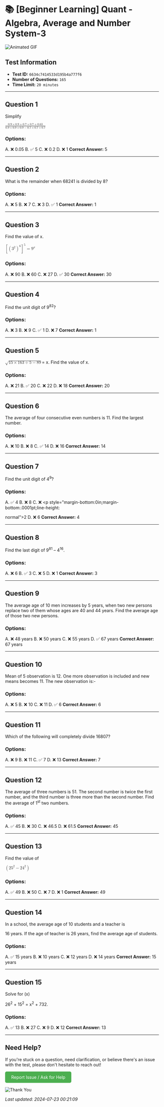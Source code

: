 # 📚 [Beginner Learning] Quant - Algebra, Average and Number System-3

![Animated GIF](https://media.giphy.com/media/l0HlNaQ6gWfllcjDO/giphy.gif)

## Test Information

- **Test ID:** `6634c7414533d195b4a777f6`
- **Number of Questions:** `165`
- **Time Limit:** `20 minutes`

---

## Question 1
Simplify 
<!-- MathType@Translator@5@5@MathML2 (DataObject).tdl@MathML 2.0 (DataObject)@ --><math xmlns="http://www.w3.org/1998/Math/MathML"><mrow><mfrac><mrow><mn>0.9</mn><mo>×</mo><mn>0.9</mn><mo>+</mo><mn>0.7</mn><mo>×</mo><mn>0.7</mn><mo>+</mo><mn>0.63</mn></mrow><mrow><mn>0.9</mn><mo>×</mo><mn>0.9</mn><mo>×</mo><mn>0.9</mn><mo>−</mo><mn>0.7</mn><mo>×</mo><mn>0.7</mn><mo>×</mo><mn>0.7</mn></mrow></mfrac></mrow></math><!-- MathType@End@5@5@ -->

### Options:

A. ❌ 0.05
B. ✅ 5
C. ❌ 0.2
D. ❌ 1
**Correct Answer:** 5

---

## Question 2
What is the remainder when 68241 is divided by 8?

### Options:

A. ❌ 5
B. ❌ 7
C. ❌ 3
D. ✅ 1
**Correct Answer:** 1

---

## Question 3
Find the value of x.
<!-- MathType@Translator@5@5@MathML2 (DataObject).tdl@MathML 2.0 (DataObject)@ --><math xmlns="http://www.w3.org/1998/Math/MathML"><mrow><msup><mrow><mrow><mo>[</mo><mrow><msup><mrow><mrow><mo>(</mo><mrow><msup><mn>3</mn><mn>2</mn></msup></mrow><mo>)</mo></mrow></mrow><mn>6</mn></msup></mrow><mo>]</mo></mrow></mrow><mn>5</mn></msup><mo>=</mo><msup><mn>9</mn><mi>x</mi></msup></mrow></math><!-- MathType@End@5@5@ -->

### Options:

A. ❌ 90
B. ❌ 60
C. ❌ 27
D. ✅ 30
**Correct Answer:** 30

---

## Question 4
Find the unit digit of 9<sup>82</sup>?

### Options:

A. ❌ 3
B. ❌ 9
C. ✅ 1
D. ❌ 7
**Correct Answer:** 1

---

## Question 5
<!-- MathType@Translator@5@5@MathML2 (DataObject).tdl@MathML 2.0 (DataObject)@ --><math xmlns="http://www.w3.org/1998/Math/MathML"><mrow><msqrt><mrow><mn>15</mn><mo>×</mo><mn>163</mn><mo>÷</mo><mn>5</mn><mo>−</mo><mn>89</mn></mrow></msqrt></mrow></math><!-- MathType@End@5@5@ -->= x. Find the value of x.

### Options:

A. ❌ 21
B. ✅ 20
C. ❌ 22
D. ❌ 18
**Correct Answer:** 20

---

## Question 6
The average of four consecutive even numbers is 11. Find the largest number.

### Options:

A. ❌ 10
B. ❌ 8
C. ✅ 14
D. ❌ 16
**Correct Answer:** 14

---

## Question 7
Find the unit digit of 4<sup>9</sup>?

### Options:

A. ✅ 4
B. ❌ 8
C. ❌ <p style="margin-bottom:0in;margin-bottom:.0001pt;line-height:
normal">2
D. ❌ 6
**Correct Answer:** 4

---

## Question 8
Find the last digit of 9<sup>81</sup> – 4<sup>16</sup>.

### Options:

A. ❌ 6
B. ✅ 3
C. ❌ 5
D. ❌ 1
**Correct Answer:** 3

---

## Question 9
The average age of 10 men increases by 5 years, when two new persons replace two of them whose ages are 40 and 44 years. Find the average age of those two new persons.

### Options:

A. ❌ 48 years
B. ❌ 50 years
C. ❌ 55 years
D. ✅ 67 years
**Correct Answer:** 67 years

---

## Question 10
Mean of 5 observation is 12. One more observation is included and new means becomes 11. The new observation is:-

### Options:

A. ❌ 5
B. ❌ 10
C. ❌ 11
D. ✅ 6
**Correct Answer:** 6

---

## Question 11
Which of the following will completely divide 16807?

### Options:

A. ❌ 9
B. ❌ 11
C. ✅ 7
D. ❌ 13
**Correct Answer:** 7

---

## Question 12
The average of three numbers is 51. The second number is twice the first number, and the third number is three more than the second number. Find the average of 1<sup>st</sup> two numbers.

### Options:

A. ✅ 45
B. ❌ 30
C. ❌ 46.5
D. ❌ 61.5
**Correct Answer:** 45

---

## Question 13
Find the value of
<!-- MathType@Translator@5@5@MathML2 (DataObject).tdl@MathML 2.0 (DataObject)@ --><math xmlns="http://www.w3.org/1998/Math/MathML"><mrow><mrow><mo>(</mo><mrow><msup><mrow><mn>25</mn></mrow><mn>2</mn></msup><mo>−</mo><msup><mrow><mn>24</mn></mrow><mn>2</mn></msup></mrow><mo>)</mo></mrow></mrow></math><!-- MathType@End@5@5@ -->

### Options:

A. ✅ 49
B. ❌ 50
C. ❌ 7
D. ❌ 1
**Correct Answer:** 49

---

## Question 14
In a school, the average age of 10 students and a teacher is
16 years. If the age of teacher is 26 years, find the average age of students.

### Options:

A. ✅ 15 years
B. ❌ 10 years
C. ❌ 12 years
D. ❌ 14 years
**Correct Answer:** 15 years

---

## Question 15
Solve for (x) 
26<sup>2</sup> + 15<sup>2</sup> = x<sup>2</sup> + 732.

### Options:

A. ✅ 13
B. ❌ 27
C. ❌ 9
D. ❌ 12
**Correct Answer:** 13

---

## Need Help?

If you're stuck on a question, need clarification, or believe there's an issue with the test, please don't hesitate to reach out!

<a href='mailto:ujjwaljha744@gmail.com?subject=Help%20Needed%20-%20_Beginner Learning_ Quant - Algebra_ Average and Number System-3&body=Test%20ID%3A%206634c7414533d195b4a777f6%0A%0AQuestion%20Number%3A%20%0A%0ADescription%20of%20Issue%3A%20' style='display: inline-block; padding: 10px 20px; background-color: #4CAF50; color: white; text-decoration: none; border-radius: 5px;'>Report Issue / Ask for Help</a>

![Thank You](https://media.giphy.com/media/M9NbzZjAcxq9jS9LZJ/giphy.gif)

*Last updated: 2024-07-23 00:21:09*
